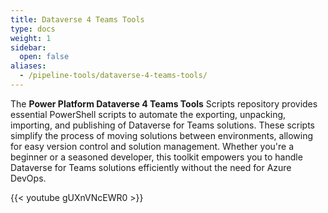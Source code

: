 ```yaml
---
title: Dataverse 4 Teams Tools
type: docs
weight: 1
sidebar:
  open: false
aliases:
  - /pipeline-tools/dataverse-4-teams-tools/
---
```

The **Power Platform Dataverse 4 Teams Tools** Scripts repository provides essential PowerShell scripts to automate the exporting, unpacking, importing, and publishing of Dataverse for Teams solutions. These scripts simplify the process of moving solutions between environments, allowing for easy version control and solution management. Whether you're a beginner or a seasoned developer, this toolkit empowers you to handle Dataverse for Teams solutions efficiently without the need for Azure DevOps.

{{< youtube gUXnVNcEWR0 >}}